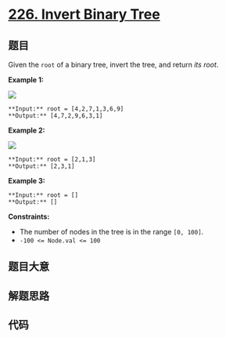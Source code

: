 # [226. Invert Binary Tree](https://leetcode.com/problems/invert-binary-tree)

## 题目

Given the `root` of a binary tree, invert the tree, and return _its root_.



**Example 1:**

![](https://assets.leetcode.com/uploads/2021/03/14/invert1-tree.jpg)

    
    
    **Input:** root = [4,2,7,1,3,6,9]
    **Output:** [4,7,2,9,6,3,1]
    

**Example 2:**

![](https://assets.leetcode.com/uploads/2021/03/14/invert2-tree.jpg)

    
    
    **Input:** root = [2,1,3]
    **Output:** [2,3,1]
    

**Example 3:**

    
    
    **Input:** root = []
    **Output:** []
    



**Constraints:**

  * The number of nodes in the tree is in the range `[0, 100]`.
  * `-100 <= Node.val <= 100`


## 题目大意

## 解题思路

## 代码

```javascript

```
